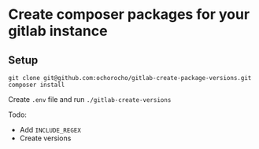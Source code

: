# Create composer packages for your gitlab instance

## Setup

```
git clone git@github.com:ochorocho/gitlab-create-package-versions.git
composer install
```

Create `.env` file and run `./gitlab-create-versions`

Todo:
* Add `INCLUDE_REGEX`
* Create versions
